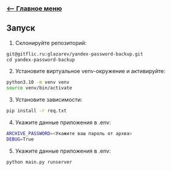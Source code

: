 ### [<-- Главное меню](https://gitflic.ru/project/glazarev/yandex-password-backup)


## Запуск


1. Склонируйте репозиторий:
```bash
git@gitflic.ru:glazarev/yandex-password-backup.git
сd yandex-password-backup
```

2. Установите виртуальное venv-окружение и активируйте:
```bash
python3.10 -m venv venv
source venv/bin/activate
```

3. Установите зависимости:
```bash
pip install -r req.txt
```

4. Укажите данные приложения в .env:
```bash
ARCHIVE_PASSWORD=<Укажите ваш пароль от архва>
DEBUG=True
```

5. Укажите данные приложения в .env:
```bash
python main.py runserver
```